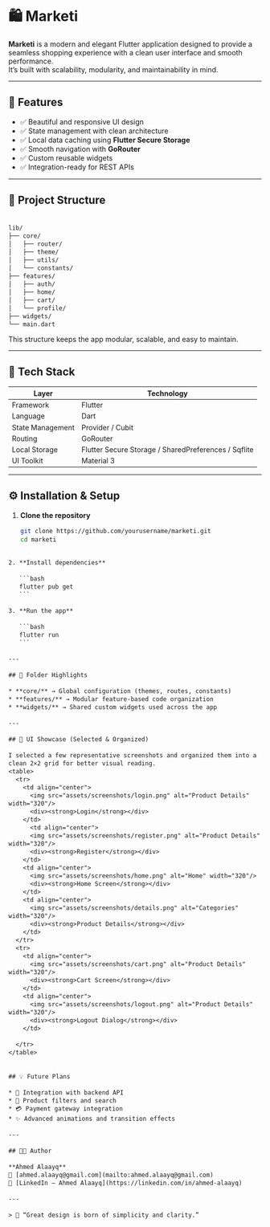 # 🛍️ Marketi

**Marketi** is a modern and elegant Flutter application designed to provide a seamless shopping experience with a clean user interface and smooth performance.  
It’s built with scalability, modularity, and maintainability in mind.

---

## 🚀 Features

- ✅ Beautiful and responsive UI design  
- ✅ State management with clean architecture  
- ✅ Local data caching using **Flutter Secure Storage**  
- ✅ Smooth navigation with **GoRouter**  
- ✅ Custom reusable widgets  
- ✅ Integration-ready for REST APIs  

---

## 🧩 Project Structure

```

lib/
├── core/
│   ├── router/
│   ├── theme/
│   ├── utils/
│   └── constants/
├── features/
│   ├── auth/
│   ├── home/
│   ├── cart/
│   └── profile/
├── widgets/
└── main.dart

````

This structure keeps the app modular, scalable, and easy to maintain.

---

## 🧠 Tech Stack

| Layer | Technology |
|-------|------------|
| Framework | Flutter |
| Language | Dart |
| State Management | Provider / Cubit |
| Routing | GoRouter |
| Local Storage | Flutter Secure Storage / SharedPreferences / Sqflite |
| UI Toolkit | Material 3 |

---

## ⚙️ Installation & Setup

1. **Clone the repository**
   ```bash
   git clone https://github.com/yourusername/marketi.git
   cd marketi
````

2. **Install dependencies**

   ```bash
   flutter pub get
   ```

3. **Run the app**

   ```bash
   flutter run
   ```

---

## 🧪 Folder Highlights

* **core/** → Global configuration (themes, routes, constants)
* **features/** → Modular feature-based code organization
* **widgets/** → Shared custom widgets used across the app

---

## 🎨 UI Showcase (Selected & Organized)

I selected a few representative screenshots and organized them into a clean 2×2 grid for better visual reading.
<table>
  <tr>
    <td align="center">
      <img src="assets/screenshots/login.png" alt="Product Details" width="320"/>
      <div><strong>Login</strong></div>
    </td>
      <td align="center">
      <img src="assets/screenshots/register.png" alt="Product Details" width="320"/>
      <div><strong>Register</strong></div>
    </td>
    <td align="center">
      <img src="assets/screenshots/home.png" alt="Home" width="320"/>
      <div><strong>Home Screen</strong></div>
    </td>
    <td align="center">
      <img src="assets/screenshots/details.png" alt="Categories" width="320"/>
      <div><strong>Product Details</strong></div>
    </td>
  </tr>
  <tr>
    <td align="center">
      <img src="assets/screenshots/cart.png" alt="Product Details" width="320"/>
      <div><strong>Cart Screen</strong></div>
    </td>
    <td align="center">
      <img src="assets/screenshots/logout.png" alt="Product Details" width="320"/>
      <div><strong>Logout Dialog</strong></div>
    </td>
  
  </tr>
</table>


## 💡 Future Plans

* 🔗 Integration with backend API
* 🧭 Product filters and search
* 💳 Payment gateway integration
* ✨ Advanced animations and transition effects

---

## 👨‍💻 Author

**Ahmed Alaayq**
📧 [ahmed.alaayq@gmail.com](mailto:ahmed.alaayq@gmail.com)
💼 [LinkedIn – Ahmed Alaayq](https://linkedin.com/in/ahmed-alaayq)

---

> 🧠 “Great design is born of simplicity and clarity.”
